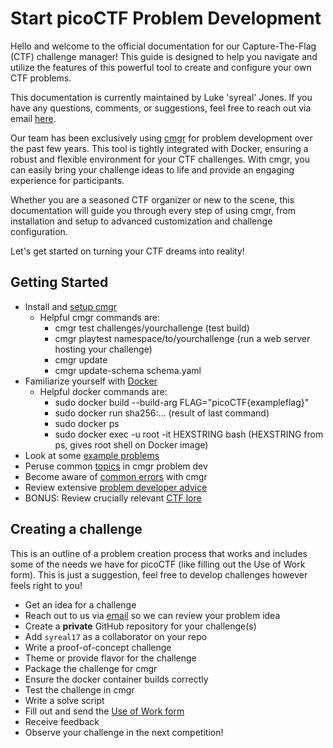 # Start picoCTF Problem Development

Hello and welcome to the official documentation for our Capture-The-Flag (CTF)
challenge manager! This guide is designed to help you navigate and utilize the
features of this powerful tool to create and configure your own CTF problems.

This documentation is currently maintained by Luke 'syreal' Jones. If you have
any questions, comments, or suggestions, feel free to reach out via email
[here](mailto:other@picoctf.org).

Our team has been exclusively using
[cmgr](https://github.com/picoCTF/cmgr/releases/latest) for problem development
over the past few years. This tool is tightly integrated with Docker, ensuring a
robust and flexible environment for your CTF challenges. With cmgr, you can
easily bring your challenge ideas to life and provide an engaging experience for
participants.

Whether you are a seasoned CTF organizer or new to the scene, this documentation
will guide you through every step of using cmgr, from installation and setup to
advanced customization and challenge configuration.

Let's get started on turning your CTF dreams into reality!

## Getting Started

- Install and [setup cmgr](/setup-cmgr.md)
    - Helpful cmgr commands are:
        - cmgr test challenges/yourchallenge (test build)
        - cmgr playtest namespace/to/yourchallenge (run a web server hosting your challenge)
        - cmgr update
        - cmgr update-schema schema.yaml
- Familiarize yourself with [Docker](https://www.docker.com/101-tutorial/)
    - Helpful docker commands are:
        - sudo docker build --build-arg FLAG="picoCTF{exampleflag}"
        - sudo docker run sha256:... (result of last command)
        - sudo docker ps
        - sudo docker exec -u root -it HEXSTRING bash (HEXSTRING from ps, gives root shell on Docker image)
- Look at some [example problems](/example-problems/)
- Peruse common [topics](/topics/README.md#topical-index) in cmgr problem dev
- Become aware of [common errors](/common-errors/) with cmgr
- Review extensive [problem developer advice](/dev-advice.md)
- BONUS: Review crucially relevant [CTF lore](https://web.archive.org/web/20201212081922/https://captf.com/maxims.html)

## Creating a challenge

This is an outline of a problem creation process that works and includes some of
the needs we have for picoCTF (like filling out the Use of Work form). This is
just a suggestion, feel free to develop challenges however feels right to you!

- Get an idea for a challenge
- Reach out to us via [email](mailto:other@picoctf.org) so we can review your
  problem idea
- Create a **private** GitHub repository for your challenge(s)
- Add `syreal17` as a collaborator on your repo
- Write a proof-of-concept challenge
- Theme or provide flavor for the challenge
- Package the challenge for cmgr
- Ensure the docker container builds correctly
- Test the challenge in cmgr
- Write a solve script
- Fill out and send the [Use of Work form](/Agreement%20for%20use%20of%20work_picoCTF.pdf)
- Receive feedback
- Observe your challenge in the next competition!
